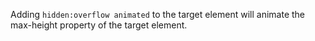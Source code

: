 Adding <code>hidden:overflow animated</code> to the target element will animate the max-height property of the target element.